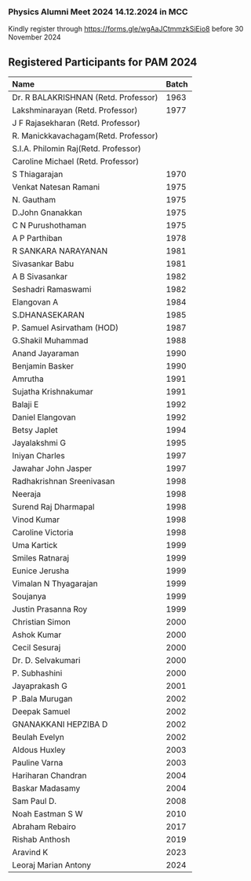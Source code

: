 

### Physics Alumni Meet 2024 14.12.2024 in MCC

Kindly register through https://forms.gle/wgAaJCtmmzkSiEio8 before 30 November 2024


## Registered Participants for PAM 2024

| Name                                 | Batch|
|:-------------------------------------|:-----|
| Dr. R BALAKRISHNAN (Retd. Professor) | 1963 |
| Lakshminarayan (Retd. Professor)     | 1977	|
| J F Rajasekharan (Retd. Professor)   |      |
| R. Manickkavachagam(Retd. Professor) |      |
| S.I.A. Philomin Raj(Retd. Professor) |      |
| Caroline Michael (Retd. Professor)   |      |
| S Thiagarajan 	                     | 1970 |
| Venkat Natesan Ramani 	             | 1975 |
| N. Gautham	                         | 1975 |
| D.John Gnanakkan	                   | 1975 |
| C N Purushothaman                    | 1975 |
| A P Parthiban                        | 1978 |
| R SANKARA NARAYANAN 	               | 1981 |
| Sivasankar Babu                      | 1981 |
| A B Sivasankar 	                     | 1982 |
| Seshadri Ramaswami	                 | 1982 |
| Elangovan A	                         | 1984 |
| S.DHANASEKARAN	                     | 1985 |
| P. Samuel Asirvatham (HOD) 	         | 1987	|
| G.Shakil Muhammad 	                 | 1988 |
| Anand Jayaraman	                     | 1990 |
| Benjamin Basker	                     | 1990 |
| Amrutha	                             | 1991 |
| Sujatha Krishnakumar	               | 1991 |
| Balaji E                             | 1992 |
| Daniel Elangovan 	                   | 1992	|
| Betsy Japlet                         | 1994 |
| Jayalakshmi G	                       | 1995 |
| Iniyan Charles 	                     | 1997 |
| Jawahar John Jasper                  | 1997 |
| Radhakrishnan Sreenivasan	           | 1998 |
| Neeraja                              | 1998 |
| Surend Raj Dharmapal                 | 1998 |
| Vinod Kumar                          | 1998 |
| Caroline Victoria                    | 1998 |
| Uma Kartick	                         | 1999 |
| Smiles Ratnaraj	                     | 1999 |
| Eunice Jerusha 	                     | 1999 |
| Vimalan N Thyagarajan                | 1999 |
| Soujanya                             | 1999 |
| Justin Prasanna Roy                  | 1999 |
| Christian Simon                      | 2000 |
| Ashok Kumar                          | 2000 |
| Cecil Sesuraj	                       | 2000 |
| Dr. D. Selvakumari 	                 | 2000 |
| P. Subhashini                        | 2000 |
| Jayaprakash G                        | 2001 |
| P .Bala Murugan	                     | 2002 |
| Deepak Samuel                        | 2002 |
| GNANAKKANI HEPZIBA D	               | 2002 |
| Beulah Evelyn 	                     | 2002 |
| Aldous Huxley                        | 2003 |
| Pauline Varna                        | 2003 |
| Hariharan Chandran	                 | 2004	|
| Baskar Madasamy	                     | 2004	|
| Sam Paul D.	                         | 2008 | 
| Noah Eastman S W                     | 2010 |
| Abraham Rebairo	                     | 2017 |
| Rishab Anthosh                       | 2019 |
| Aravind K                            | 2023 |
| Leoraj Marian Antony                 | 2024 |
